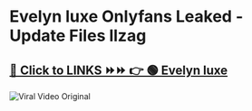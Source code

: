 
 # Evelyn luxe Onlyfans Leaked - Update Files llzag

## <h2><a href="https://clipsfans.com/Evelyn_luxe&ref=git">🔗 Click to LINKS ⏩⏩ 👉 🟢 Evelyn luxe </a></h2>

<a href="https://clipsfans.com/Evelyn_luxe&ref=git" rel="nofollow" data-target="animated-image.originalLink"><img src="https://i.ibb.co.com/xMMVF88/686577567.gif" alt="Viral Video Original" style="max-width: 100%; display: inline-block;" data-target="animated-image.originalImage"></a>

